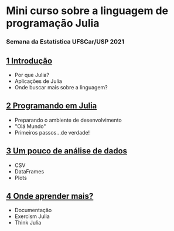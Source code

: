 # Mini curso sobre a linguagem de programação Julia
### Semana da Estatística UFSCar/USP 2021

## [1 Introdução](introducao.md)

* Por que Julia?
* Aplicações de Julia
* Onde buscar mais sobre a linguagem?

## [2 Programando em Julia](julianapratica.md)

* Preparando o ambiente de desenvolvimento
* "Olá Mundo"
* Primeiros passos...de verdade!

## [3 Um pouco de análise de dados](analisededados.md)

* CSV
* DataFrames
* Plots

## [4 Onde aprender mais?](aprendermais.md)

* Documentação
* Exercism Julia
* Think Julia

